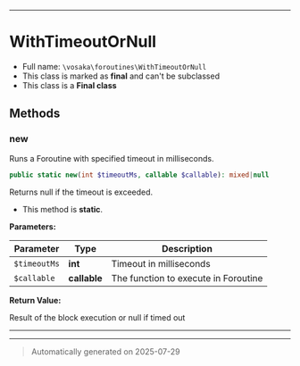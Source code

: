 ***

# WithTimeoutOrNull





* Full name: `\vosaka\foroutines\WithTimeoutOrNull`
* This class is marked as **final** and can't be subclassed
* This class is a **Final class**




## Methods


### new

Runs a Foroutine with specified timeout in milliseconds.

```php
public static new(int $timeoutMs, callable $callable): mixed|null
```

Returns null if the timeout is exceeded.

* This method is **static**.




**Parameters:**

| Parameter | Type | Description |
|-----------|------|-------------|
| `$timeoutMs` | **int** | Timeout in milliseconds |
| `$callable` | **callable** | The function to execute in Foroutine |


**Return Value:**

Result of the block execution or null if timed out




***


***
> Automatically generated on 2025-07-29

